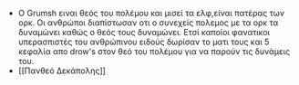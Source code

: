 - Ο Grumsh ειναι θεός του πολέμου και μισεί τα ελφ,είναι πατέρας των ορκ. Οι ανθρώποι διαπίστωσαν οτι ο συνεχείς πολεμος με τα ορκ τα δυναμώνει καθώς ο θεός τους δυναμώνει. Ετσί καποίοι φανατικοι υπερασπιστές του ανθρώπινου ειδούς δωρίσαν το ματι τους και 5 κεφαλία απο drow's στον θεό του πολέμου για να παρούν τις δυνάμεις του.
- [[Πανθεό Δεκάπολης]]